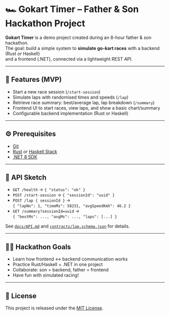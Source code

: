# 🏎️ Gokart Timer – Father & Son Hackathon Project

**Gokart Timer** is a demo project created during an 8-hour father & son hackathon.  
The goal: build a simple system to **simulate go-kart races** with a backend (Rust *or* Haskell)  
and a frontend (.NET), connected via a lightweight REST API.

---

## 🚀 Features (MVP)
- Start a new race session (`/start-session`)
- Simulate laps with randomised times and speeds (`/lap`)
- Retrieve race summary: best/average lap, lap breakdown (`/summary`)
- Frontend UI to start races, view laps, and show a basic chart/summary
- Configurable backend implementation (Rust or Haskell)

---

## ⚙️ Prerequisites
- [Git](https://git-scm.com/)  
- [Rust](https://www.rust-lang.org/) *or* [Haskell Stack](https://docs.haskellstack.org/)  
- [.NET 8 SDK](https://dotnet.microsoft.com/download)  

---

## 📑 API Sketch
- `GET /health` → `{ "status": "ok" }`
- `POST /start-session` → `{ "sessionId": "uuid" }`
- `POST /lap { sessionId }` →  
  `{ "lapNo": 1, "timeMs": 58231, "avgSpeedKmh": 46.2 }`
- `GET /summary?sessionId=uuid` →  
  `{ "bestMs": ..., "avgMs": ..., "laps": [...] }`

See [`docs/API.md`](docs/API.md) and [`contracts/lap.schema.json`](contracts/lap.schema.json) for details.

---

## 👨‍👦 Hackathon Goals
- Learn how frontend ↔ backend communication works  
- Practice Rust/Haskell + .NET in one project  
- Collaborate: son = backend, father = frontend  
- Have fun with simulated racing!

---

## 📜 License
This project is released under the [MIT License](LICENSE).

